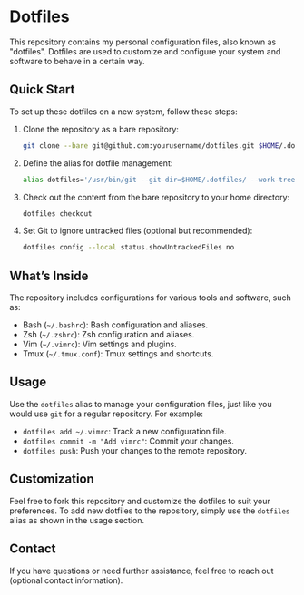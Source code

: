 
# Dotfiles

This repository contains my personal configuration files, also known as "dotfiles". Dotfiles are used to customize and configure your system and software to behave in a certain way.

## Quick Start

To set up these dotfiles on a new system, follow these steps:

1. Clone the repository as a bare repository:
   ```sh
   git clone --bare git@github.com:yourusername/dotfiles.git $HOME/.dotfiles
   ```
2. Define the alias for dotfile management:
   ```sh
   alias dotfiles='/usr/bin/git --git-dir=$HOME/.dotfiles/ --work-tree=$HOME'
   ```
3. Check out the content from the bare repository to your home directory:
   ```sh
   dotfiles checkout
   ```
4. Set Git to ignore untracked files (optional but recommended):
   ```sh
   dotfiles config --local status.showUntrackedFiles no
   ```

## What’s Inside

The repository includes configurations for various tools and software, such as:

- Bash (`~/.bashrc`): Bash configuration and aliases.
- Zsh (`~/.zshrc`): Zsh configuration and aliases.
- Vim (`~/.vimrc`): Vim settings and plugins.
- Tmux (`~/.tmux.conf`): Tmux settings and shortcuts.

## Usage

Use the `dotfiles` alias to manage your configuration files, just like you would use `git` for a regular repository. For example:

- `dotfiles add ~/.vimrc`: Track a new configuration file.
- `dotfiles commit -m "Add vimrc"`: Commit your changes.
- `dotfiles push`: Push your changes to the remote repository.

## Customization

Feel free to fork this repository and customize the dotfiles to suit your preferences. To add new dotfiles to the repository, simply use the `dotfiles` alias as shown in the usage section.

## Contact

If you have questions or need further assistance, feel free to reach out (optional contact information).